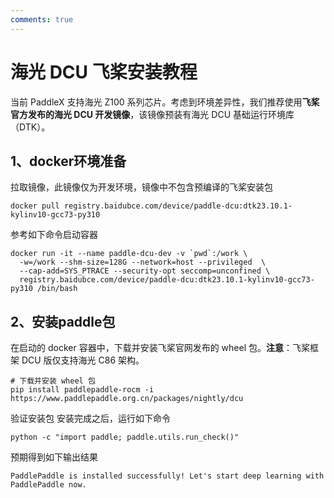 ```yaml
---
comments: true
---
```


# 海光 DCU 飞桨安装教程

当前 PaddleX 支持海光 Z100 系列芯片。考虑到环境差异性，我们推荐使用<b>飞桨官方发布的海光 DCU 开发镜像</b>，该镜像预装有海光 DCU 基础运行环境库（DTK）。

## 1、docker环境准备
拉取镜像，此镜像仅为开发环境，镜像中不包含预编译的飞桨安装包

```
docker pull registry.baidubce.com/device/paddle-dcu:dtk23.10.1-kylinv10-gcc73-py310
```
参考如下命令启动容器

```
docker run -it --name paddle-dcu-dev -v `pwd`:/work \
  -w=/work --shm-size=128G --network=host --privileged  \
  --cap-add=SYS_PTRACE --security-opt seccomp=unconfined \
  registry.baidubce.com/device/paddle-dcu:dtk23.10.1-kylinv10-gcc73-py310 /bin/bash
```

## 2、安装paddle包
在启动的 docker 容器中，下载并安装飞桨官网发布的 wheel 包。<b>注意</b>：飞桨框架 DCU 版仅支持海光 C86 架构。

```
# 下载并安装 wheel 包
pip install paddlepaddle-rocm -i https://www.paddlepaddle.org.cn/packages/nightly/dcu
```
验证安装包 安装完成之后，运行如下命令

```
python -c "import paddle; paddle.utils.run_check()"
```
预期得到如下输出结果

```
PaddlePaddle is installed successfully! Let's start deep learning with PaddlePaddle now.
```
